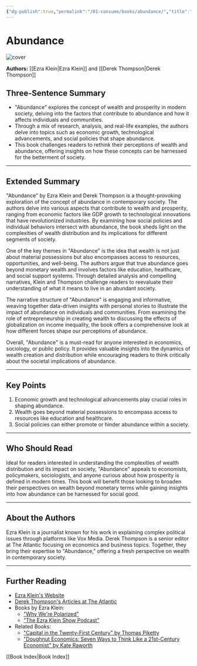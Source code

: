 ```yaml
---
{"dg-publish":true,"permalink":"/01-consume/books/abundance/","title":"Abundance","tags":["economics","inequality","society"]}
---
```


# Abundance 

![cover](https://d28hgpri8am2if.cloudfront.net/book_images/onix/cvr9781668023488/abundance-9781668023488_lg.jpg)

**Authors:** [[Ezra Klein\|Ezra Klein]] and [[Derek Thompson\|Derek Thompson]]

## Three-Sentence Summary
- "Abundance" explores the concept of wealth and prosperity in modern society, delving into the factors that contribute to abundance and how it affects individuals and communities.
- Through a mix of research, analysis, and real-life examples, the authors delve into topics such as economic growth, technological advancements, and social policies that shape abundance.
- This book challenges readers to rethink their perceptions of wealth and abundance, offering insights on how these concepts can be harnessed for the betterment of society.

---

## Extended Summary
"Abundance" by Ezra Klein and Derek Thompson is a thought-provoking exploration of the concept of abundance in contemporary society. The authors delve into various aspects that contribute to wealth and prosperity, ranging from economic factors like GDP growth to technological innovations that have revolutionized industries. By examining how social policies and individual behaviors intersect with abundance, the book sheds light on the complexities of wealth distribution and its implications for different segments of society.

One of the key themes in "Abundance" is the idea that wealth is not just about material possessions but also encompasses access to resources, opportunities, and well-being. The authors argue that true abundance goes beyond monetary wealth and involves factors like education, healthcare, and social support systems. Through detailed analysis and compelling narratives, Klein and Thompson challenge readers to reevaluate their understanding of what it means to live in an abundant society.

The narrative structure of "Abundance" is engaging and informative, weaving together data-driven insights with personal stories to illustrate the impact of abundance on individuals and communities. From examining the role of entrepreneurship in creating wealth to discussing the effects of globalization on income inequality, the book offers a comprehensive look at how different forces shape our perceptions of abundance.

Overall, "Abundance" is a must-read for anyone interested in economics, sociology, or public policy. It provides valuable insights into the dynamics of wealth creation and distribution while encouraging readers to think critically about the societal implications of abundance.

---

## Key Points
1. Economic growth and technological advancements play crucial roles in shaping abundance.
2. Wealth goes beyond material possessions to encompass access to resources like education and healthcare.
3. Social policies can either promote or hinder abundance within a society.

---

## Who Should Read
Ideal for readers interested in understanding the complexities of wealth distribution and its impact on society, "Abundance" appeals to economists, policymakers, sociologists, and anyone curious about how prosperity is defined in modern times. This book will benefit those looking to broaden their perspectives on wealth beyond monetary terms while gaining insights into how abundance can be harnessed for social good.

---

## About the Authors
Ezra Klein is a journalist known for his work in explaining complex political issues through platforms like Vox Media. Derek Thompson is a senior editor at The Atlantic focusing on economics and business topics. Together, they bring their expertise to "Abundance," offering a fresh perspective on wealth in contemporary society.

---

## Further Reading
- [Ezra Klein's Website](https://www.vox.com/authors/ezra-klein)
- [Derek Thompson's Articles at The Atlantic](https://www.theatlantic.com/author/derek-thompson/)
- Books by Ezra Klein:
  - ["Why We're Polarized"](https://www.simonschuster.com/books/Why-Were-Polarized/Ezra-Klein/9781476700328)
  - ["The Ezra Klein Show Podcast"](https://www.vox.com/the-ezra-klein-show-podcast)
- Related Books:
  - ["Capital in the Twenty-First Century" by Thomas Piketty](https://www.hup.harvard.edu/catalog.php?isbn=9780674430006)
  - ["Doughnut Economics: Seven Ways to Think Like a 21st-Century Economist" by Kate Raworth](https://www.kateraworth.com/doughnut/)


[[Book Index\|Book Index]]